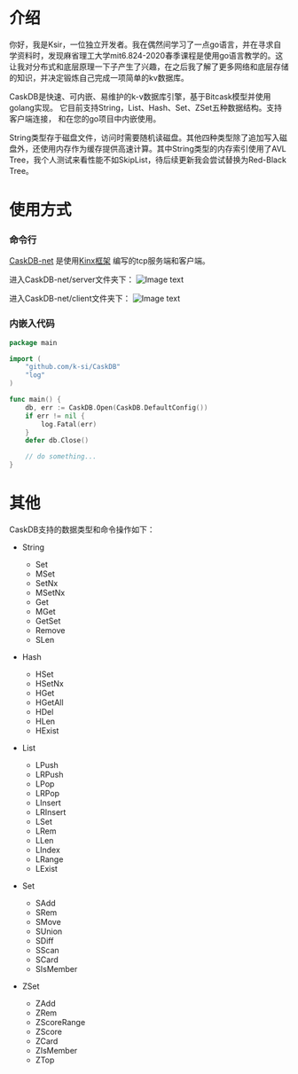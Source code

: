 # 介绍

你好，我是Ksir，一位独立开发者。我在偶然间学习了一点go语言，并在寻求自学资料时，发现麻省理工大学mit6.824-2020春季课程是使用go语言教学的。这让我对分布式和底层原理一下子产生了兴趣，在之后我了解了更多网络和底层存储的知识，并决定锻炼自己完成一项简单的kv数据库。

CaskDB是快速、可内嵌、易维护的k-v数据库引擎，基于Bitcask模型并使用golang实现。 它目前支持String，List、Hash、Set、ZSet五种数据结构。支持客户端连接， 和在您的go项目中内嵌使用。

String类型存于磁盘文件，访问时需要随机读磁盘。其他四种类型除了追加写入磁盘外，还使用内存作为缓存提供高速计算。其中String类型的内存索引使用了AVL Tree，我个人测试来看性能不如SkipList，待后续更新我会尝试替换为Red-Black Tree。

# 使用方式

### 命令行

[CaskDB-net](https://github.com/k-si/CaskDB-net) 是使用[Kinx框架](https://github.com/k-si/Kinx) 编写的tcp服务端和客户端。

进入CaskDB-net/server文件夹下：
![Image text](https://ksir-oss.oss-cn-beijing.aliyuncs.com/github/caskdb/caskdb-server.png)

进入CaskDB-net/client文件夹下：
![Image text](https://ksir-oss.oss-cn-beijing.aliyuncs.com/github/caskdb/caskdb-client.png)

### 内嵌入代码

```go
package main

import (
	"github.com/k-si/CaskDB"
	"log"
)

func main() {
	db, err := CaskDB.Open(CaskDB.DefaultConfig())
	if err != nil {
		log.Fatal(err)
	}
	defer db.Close()

	// do something...
}
```

# 其他

CaskDB支持的数据类型和命令操作如下：

- String
    - Set
    - MSet
    - SetNx
    - MSetNx
    - Get
    - MGet
    - GetSet
    - Remove
    - SLen

- Hash
    - HSet
    - HSetNx
    - HGet
    - HGetAll
    - HDel
    - HLen
    - HExist

- List
    - LPush
    - LRPush
    - LPop
    - LRPop
    - LInsert
    - LRInsert
    - LSet
    - LRem
    - LLen
    - LIndex
    - LRange
    - LExist

- Set
    - SAdd
    - SRem
    - SMove
    - SUnion
    - SDiff
    - SScan
    - SCard
    - SIsMember

- ZSet
    - ZAdd
    - ZRem
    - ZScoreRange
    - ZScore
    - ZCard
    - ZIsMember
    - ZTop
